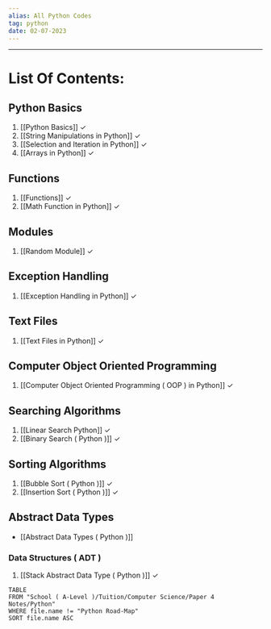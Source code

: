 ```yaml
---
alias: All Python Codes
tag: python
date: 02-07-2023
---
```


---

# List Of Contents:

## Python Basics

1. [[Python Basics]] $\checkmark$
2. [[String Manipulations in Python]] $\checkmark$
4. [[Selection and Iteration in Python]] $\checkmark$
5. [[Arrays in Python]] $\checkmark$

## Functions

1. [[Functions]] $\checkmark$
2. [[Math Function in Python]] $\checkmark$

##  Modules

1. [[Random Module]] $\checkmark$

## Exception Handling

1. [[Exception Handling in Python]] $\checkmark$

## Text Files 

1. [[Text Files in Python]] $\checkmark$

## Computer Object Oriented Programming

1. [[Computer Object Oriented Programming ( OOP ) in Python]] $\checkmark$

## Searching Algorithms

1. [[Linear Search Python]] $\checkmark$
2. [[Binary Search ( Python )]] $\checkmark$

## Sorting Algorithms

1. [[Bubble Sort ( Python )]] $\checkmark$
2. [[Insertion Sort ( Python )]] $\checkmark$

## Abstract Data Types

- [[Abstract Data Types ( Python )]]

### Data Structures ( ADT )

1. [[Stack Abstract Data Type ( Python )]] $\checkmark$

```dataview
TABLE
FROM "School ( A-Level )/Tuition/Computer Science/Paper 4 Notes/Python"
WHERE file.name != "Python Road-Map"
SORT file.name ASC
```